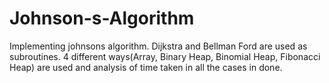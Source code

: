 # Johnson-s-Algorithm
Implementing johnsons algorithm. 
Dijkstra and Bellman Ford are used as subroutines.
4 different ways(Array, Binary Heap, Binomial Heap, Fibonacci Heap) are used and analysis of time taken in all the cases in done. 

